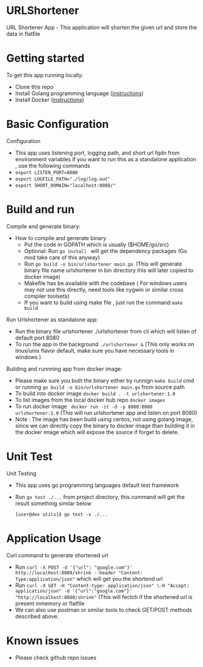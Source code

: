 # URLShortener

URL Shortener App - This application will shorten the given url and store the data in flatfile

# Getting started

To get this app running locally:

- Clone this repo
- Install Golang programming language ([instructions](https://golang.org/doc/install))
- Install Docker ([instructions](https://docs.docker.com/engine/install/))


# Basic Configuration

Configuration 
   
   - This app uses listening port, logging path, and short url fqdn from environment variables if you want to run this as a standalone 
     application , use the following commands 
   - `export LISTEN_PORT=8080`
   - `export LOGFILE_PATH="./log/log.out"`
   - `export SHORT_DOMAIN="localhost:8080/"`

# Build and run

Compile and generate binary:

- How to compile and generate binary
   - Put the code in GOPATH which is usually ($HOME/go/src)
   - Optional: Run `go install ` will get the dependency packages (Go mod take care of this anyway)
   - Run `go build -o bin/urlshortener main.go `(This will generate binary file name urlshortener in bin directory this will later copied to docker image)
   - Makefile has be available with the codebase ( For windows users may not use this directly, need tools like cygwin or similar cross compiler toolsets)
   - If you want to build using make file , just run the command `make build`

Run Urlshortener as standalone app:

   - Run the binary file urlshortener ./urlshortener from cli which will listen of default port 8080
   - To run the app in the background `./urlshortener &` (This only works on linux/unix flavor default, make sure you have necessary tools in windows )

Building and runnning app from docker image:

   - Please make sure you built the binary either by runnign `make build`  cmd or running `go build -o bin/urlshortener main.go` from source path
   - To build into docker image `docker build . -t urlshortener:1.0 `
   - To list images from the local docker hub repo `docker images`
   - To run docker image ` docker run -it -d -p 8080:8080 urlshortener:1.0` (This will run urlshortener app and listen on port 8080)
   - Note : The image has been build using centos, not using golang image, since we can directly copy the binary to docker image than building it in the docker image
            which will expose the source if forget to delete.

# Unit Test

Unit Testing
    
   - This app uses go programming languages default test framework 
   - Run `go test ./...` from project directory, this command will get the result something similar below 
     
     `[user@dev utils]$ go test -v ./...`

 
# Application Usage
   
Curl command to generate shortened url
   
  - Run `curl -X POST -d '{"url": "google.com"}'  http://localhost:8080/shrink --header "Content-Type:application/json"` which will get you the shortend url 
  - Run `curl -X GET -H "Content-type: application/json" \-H "Accept: application/json" -d '{"url":"google.com"}' "http://localhost:8080/shrink"` (This will fectch if the shortened url is present inmemory or flatfile
  - We can also use postman or similar tools to check GET/POST methods described above.

# Known issues
  - Please check github repo issues

